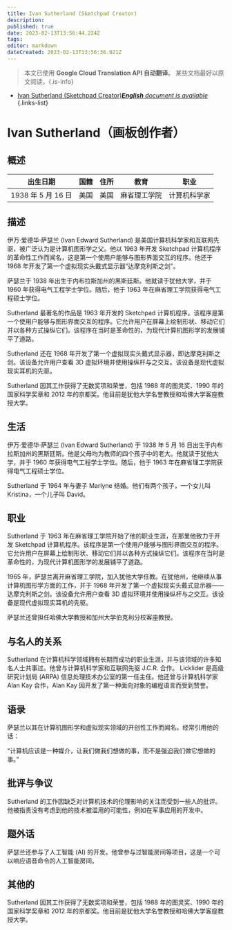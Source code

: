 ```yaml
---
title: Ivan Sutherland (Sketchpad Creator)
description: 
published: true
date: 2023-02-13T13:56:44.224Z
tags: 
editor: markdown
dateCreated: 2023-02-13T13:56:36.021Z
---
```


> 本文已使用 **Google Cloud Translation API 自动翻译**。
某些文档最好以原文阅读。{.is-info}



- [Ivan Sutherland (Sketchpad Creator)***English** document is available*](/en/Knowledge-base/Dictionary/Person/ivan-sutherland-sketchpad-creator)
{.links-list}


# Ivan Sutherland（画板创作者）

## 概述
|出生日期 |国籍 |住所 |教育 |职业 |
| -------------- | ---------- | ---------- | ---------- | ---------- |
| 1938 年 5 月 16 日 |美国 |美国 |麻省理工学院 |计算机科学家 |

## 描述
伊万·爱德华·萨瑟兰 (Ivan Edward Sutherland) 是美国计算机科学家和互联网先驱，被广泛认为是计算机图形学之父。他以 1963 年开发 Sketchpad 计算机程序的革命性工作而闻名，这是第一个使用户能够与图形界面交互的程序。他还于 1968 年开发了第一个虚拟现实头戴式显示器“达摩克利斯之剑”。

萨瑟兰于 1938 年出生于内布拉斯加州的黑斯廷斯。他就读于犹他大学，并于 1960 年获得电气工程学士学位。随后，他于 1963 年在麻省理工学院获得电气工程硕士学位。

Sutherland 最著名的作品是 1963 年开发的 Sketchpad 计算机程序。该程序是第一个使用户能够与图形界面交互的程序。它允许用户在屏幕上绘制形状、移动它们并以各种方式操纵它们。该程序在当时是革命性的，为现代计算机图形学的发展铺平了道路。

Sutherland 还在 1968 年开发了第一个虚拟现实头戴式显示器，即达摩克利斯之剑。该设备允许用户查看 3D 虚拟环境并使用操纵杆与之交互。该设备是现代虚拟现实耳机的先驱。

Sutherland 因其工作获得了无数奖项和荣誉，包括 1988 年的图灵奖、1990 年的国家科学奖章和 2012 年的京都奖。他目前是犹他大学名誉教授和哈佛大学客座教授大学。

## 生活
伊万·爱德华·萨瑟兰 (Ivan Edward Sutherland) 于 1938 年 5 月 16 日出生于内布拉斯加州的黑斯廷斯。他是父母均为教师的四个孩子中的老大。他就读于犹他大学，并于 1960 年获得电气工程学士学位。随后，他于 1963 年在麻省理工学院获得电气工程硕士学位。

Sutherland 于 1964 年与妻子 Marlyne 结婚。他们有两个孩子，一个女儿叫 Kristina，一个儿子叫 David。

## 职业
Sutherland 于 1963 年在麻省理工学院开始了他的职业生涯，在那里他致力于开发 Sketchpad 计算机程序。该程序是第一个使用户能够与图形界面交互的程序。它允许用户在屏幕上绘制形状、移动它们并以各种方式操纵它们。该程序在当时是革命性的，为现代计算机图形学的发展铺平了道路。

1965 年，萨瑟兰离开麻省理工学院，加入犹他大学任教。在犹他州，他继续从事计算机图形学方面的工作，并于 1968 年开发了第一个虚拟现实头戴式显示器——达摩克利斯之剑。该设备允许用户查看 3D 虚拟环境并使用操纵杆与之交互。该设备是现代虚拟现实耳机的先驱。

萨瑟兰还曾担任哈佛大学教授和加州大学伯克利分校客座教授。

## 与名人的关系
Sutherland 在计算机科学领域拥有长期而成功的职业生涯，并与该领域的许多知名人士共事过。他曾与计算机科学家和互联网先驱 J.C.R. 合作。 Licklider 是高级研究计划局 (ARPA) 信息处理技术办公室的第一任主任。他还曾与计算机科学家 Alan Kay 合作，Alan Kay 因开发了第一种面向对象的编程语言而受到赞誉。

## 语录
萨瑟兰以其在计算机图形学和虚拟现实领域的开创性工作而闻名。经常引用他的话：

“计算机应该是一种媒介，让我们做我们想做的事，而不是强迫我们做它想做的事。”

## 批评与争议
Sutherland 的工作因缺乏对计算机技术的伦理影响的关注而受到一些人的批评。他被指责没有考虑到他的技术被滥用的可能性，例如在军事应用的开发中。

## 题外话
萨瑟兰还参与了人工智能 (AI) 的开发。他曾参与过智能房间等项目，这是一个可以响应语音命令的人工智能房间。

## 其他的
Sutherland 因其工作获得了无数奖项和荣誉，包括 1988 年的图灵奖、1990 年的国家科学奖章和 2012 年的京都奖。他目前是犹他大学名誉教授和哈佛大学客座教授大学。